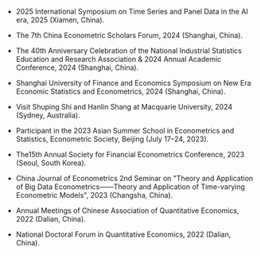 - 2025 International Symposium on Time Series and Panel Data in the AI era, 2025 (Xiamen, China).

- The 7th China Econometric Scholars Forum, 2024 (Shanghai, China).

- The 40th Anniversary Celebration of the National Industrial Statistics Education and Research Association & 2024 Annual Academic Conference, 2024 (Shanghai, China).

- Shanghai University of Finance and Economics Symposium on New Era Economic Statistics and Econometrics, 2024 (Shanghai, China).

- Visit Shuping Shi and Hanlin Shang at Macquarie University, 2024 (Sydney, Australia).

- Participant in the 2023 Asian Summer School in Econometrics and Statistics, Econometric Society, Beijing (July 17–24, 2023).

- The15th Annual Society for Financial Econometrics Conference, 2023 (Seoul, South Korea).

- China Journal of Econometrics 2nd Seminar on "Theory and Application of Big Data Econometrics——Theory and Application of Time-varying Econometric Models", 2023 (Changsha, China). 

- Annual Meetings of Chinese Association of Quantitative Economics, 2022 (Dalian, China).  

- National Doctoral Forum in Quantitative Economics, 2022 (Dalian, China). 

